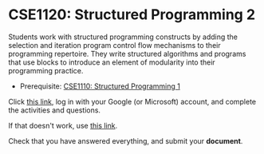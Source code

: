 # CSE1120: Structured Programming 2

Students work with structured programming constructs by adding the selection and iteration program control flow mechanisms to their programming repertoire. They write structured algorithms and programs that use blocks to introduce an element of modularity into their programming practice.

* Prerequisite: [CSE1110: Structured Programming 1](CSE1110.md)

Click [this link](https://hub.callysto.ca/jupyter/hub/user-redirect/git-pull?repo=https%3A%2F%2Fgithub.com%2Fcallysto%2Fcurriculum-notebooks&branch=master&subPath=TechnologyStudies/ComputingScience/Courses/structured-programming-2.ipynb&depth=1), log in with your Google (or Microsoft) account, and complete the activities and questions.

If that doesn't work, use [this link](https://www.misterhay.com/jupyterlite-misterhay/notebooks/?path=ComputingScience%2Fcomputing-science-10.ipynb).

Check that you have answered everything, and submit your **document**.
